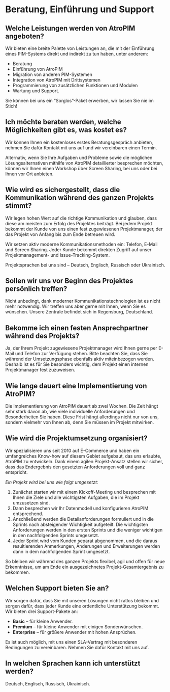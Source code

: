 # Beratung, Einführung und Support

  
## Welche Leistungen werden von AtroPIM angeboten?

Wir bieten eine breite Palette von Leistungen an, die mit der Einführung eines PIM-Systems direkt und indirekt zu tun haben, unter anderem:

- Beratung
- Einführung von AtroPIM
- Migration von anderen PIM-Systemen
- Integration von AtroPIM mit Drittsystemen
- Programmierung von zusätzlichen Funktionen und Modulen
- Wartung und Support.

Sie können bei uns ein “Sorglos”-Paket erwerben, wir lassen Sie nie im Stich!


## Ich möchte beraten werden, welche Möglichkeiten gibt es, was kostet es?

Wir können Ihnen ein kostenloses erstes Beratungsgespräch anbieten, nehmen Sie dafür Kontakt mit uns auf und wir vereinbaren einen Termin.

Alternativ, wenn Sie Ihre Aufgaben und Probleme sowie die möglichen Lösungsalternativen mithilfe von AtroPIM detaillierter besprechen möchten, können wir Ihnen einen Workshop über Screen Sharing, bei uns oder bei Ihnen vor Ort anbieten.


## Wie wird es sichergestellt, dass die Kommunikation während des ganzen Projekts stimmt?

Wir legen hohen Wert auf die richtige Kommunikation und glauben, dass diese am meisten zum Erfolg des Projektes beiträgt. Bei jedem Projekt bekommt der Kunde von uns einen fest zugewiesenen Projektmanager, der das Projekt von Anfang bis zum Ende betreuen wird.

Wir setzen aktiv moderne Kommunikationsmethoden ein: Telefon, E-Mail und Screen Sharing. Jeder Kunde bekommt direkten Zugriff auf unser Projektmanagement- und Issue-Tracking-System.

Projektsprachen bei uns sind – Deutsch, Englisch, Russisch oder Ukrainisch.


## Sollen wir uns vor Beginn des Projektes persönlich treffen?

Nicht unbedingt, dank moderner Kommunikationstechnologien ist es nicht mehr notwendig. Wir treffen uns aber gerne mit Ihnen, wenn Sie es wünschen. Unsere Zentrale befindet sich in Regensburg, Deutschland.


## Bekomme ich einen festen Ansprechpartner während des Projekts?

Ja, der Ihrem Projekt zugewiesene Projektmanager wird Ihnen gerne per E-Mail und Telefon zur Verfügung stehen. Bitte beachten Sie, dass Sie während der Umsetzungsphase ebenfalls aktiv miteinbezogen werden. Deshalb ist es für Sie besonders wichtig, dem Projekt einen internen Projektmanager fest zuzuweisen.

  

## Wie lange dauert eine Implementierung von AtroPIM?

Die Implementierung von AtroPIM dauert ab zwei Wochen. Die Zeit hängt sehr stark davon ab, wie viele individuelle Anforderungen und Besonderheiten Sie haben. Diese Frist hängt allerdings nicht nur von uns, sondern vielmehr von Ihnen ab, denn Sie müssen im Projekt mitwirken.



## Wie wird die Projektumsetzung organisiert?

Wir spezialisieren uns seit 2010 auf E-Commerce und haben ein umfangreiches Know-how auf diesem Gebiet aufgebaut, das uns erlaubte, AtroPIM zu entwickeln. Dank einem agilen Projekt-Ansatz stellen wir sicher, dass das Endergebnis den gesetzten Anforderungen voll und ganz entspricht.

*Ein Projekt wird bei uns wie folgt umgesetzt:*

1. Zunächst starten wir mit einem Kickoff-Meeting und besprechen mit Ihnen die Ziele und alle wichtigsten Aufgaben, die im Projekt umzusetzen sind.
2. Dann besprechen wir Ihr Datenmodell und konfigurieren AtroPIM entsprechend.
3. Anschließend werden die Detailanforderungen formuliert und in die Sprints nach absteigender Wichtigkeit aufgeteilt. Die wichtigsten Anforderungen werden in den ersten Sprints und die weniger wichtigen in den nachfolgenden Sprints umgesetzt.
4. Jeder Sprint wird vom Kunden separat abgenommen, und die daraus resultierenden Anmerkungen, Änderungen und Erweiterungen werden dann in dem nachfolgenden Sprint umgesetzt.

So bleiben wir während des ganzen Projekts flexibel, agil und offen für neue Erkenntnisse, um am Ende ein ausgezeichnetes Projekt-Gesamtergebnis zu bekommen.

  

## Welchen Support bieten Sie an?

Wir sorgen dafür, dass Sie mit unseren Lösungen nicht ratlos bleiben und sorgen dafür, dass jeder Kunde eine ordentliche Unterstützung bekommt. Wir bieten drei Support-Pakete an:

- **Basic** – für kleine Anwender.
- **Premium** – für kleine Anwender mit einigen Sonderwünschen.
- **Enterprise** – für größere Anwender mit hohen Ansprüchen.

Es ist auch möglich, mit uns einen SLA-Vertrag mit besonderen Bedingungen zu vereinbaren. Nehmen Sie dafür Kontakt mit uns auf.
  

## In welchen Sprachen kann ich unterstützt werden?

Deutsch, Englisch, Russisch, Ukrainisch.
